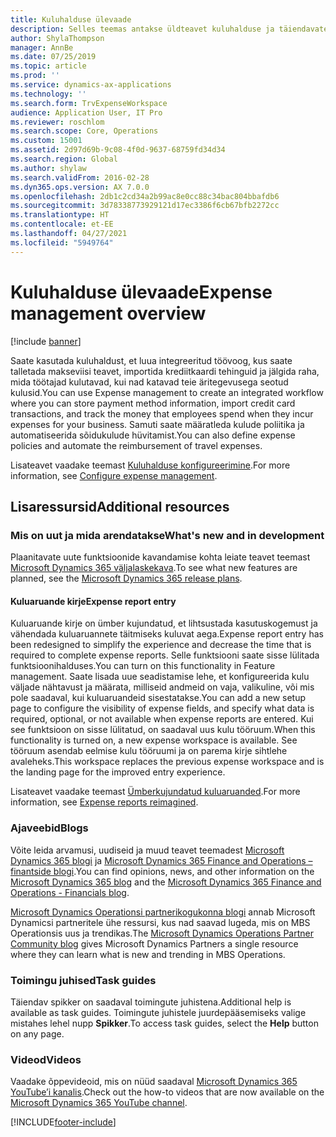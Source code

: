 ```yaml
---
title: Kuluhalduse ülevaade
description: Selles teemas antakse üldteavet kuluhalduse ja täiendavate ressursside linkide kohta. Saate kasutada kuluhaldust, et luua integreeritud töövoog, kus saate talletada makseviisi teavet, importida krediitkaardi tehinguid ja jälgida raha, mida töötajad kulutavad, kui nad katavad teie äritegevusega seotud kulusid.
author: ShylaThompson
manager: AnnBe
ms.date: 07/25/2019
ms.topic: article
ms.prod: ''
ms.service: dynamics-ax-applications
ms.technology: ''
ms.search.form: TrvExpenseWorkspace
audience: Application User, IT Pro
ms.reviewer: roschlom
ms.search.scope: Core, Operations
ms.custom: 15001
ms.assetid: 2d97d69b-9c08-4f0d-9637-68759fd34d34
ms.search.region: Global
ms.author: shylaw
ms.search.validFrom: 2016-02-28
ms.dyn365.ops.version: AX 7.0.0
ms.openlocfilehash: 2db1c2cd34a2b99ac8e0cc88c34bac804bbafdb6
ms.sourcegitcommit: 3d78338773929121d17ec3386f6cb67bfb2272cc
ms.translationtype: HT
ms.contentlocale: et-EE
ms.lasthandoff: 04/27/2021
ms.locfileid: "5949764"
---
```

# <a name="expense-management-overview"></a><span data-ttu-id="e6cf8-104">Kuluhalduse ülevaade</span><span class="sxs-lookup"><span data-stu-id="e6cf8-104">Expense management overview</span></span>

[!include [banner](../includes/banner.md)]

<span data-ttu-id="e6cf8-105">Saate kasutada kuluhaldust, et luua integreeritud töövoog, kus saate talletada makseviisi teavet, importida krediitkaardi tehinguid ja jälgida raha, mida töötajad kulutavad, kui nad katavad teie äritegevusega seotud kulusid.</span><span class="sxs-lookup"><span data-stu-id="e6cf8-105">You can use Expense management to create an integrated workflow where you can store payment method information, import credit card transactions, and track the money that employees spend when they incur expenses for your business.</span></span> <span data-ttu-id="e6cf8-106">Samuti saate määratleda kulude poliitika ja automatiseerida sõidukulude hüvitamist.</span><span class="sxs-lookup"><span data-stu-id="e6cf8-106">You can also define expense policies and automate the reimbursement of travel expenses.</span></span>

<span data-ttu-id="e6cf8-107">Lisateavet vaadake teemast [Kuluhalduse konfigureerimine](plan-expense-management.md).</span><span class="sxs-lookup"><span data-stu-id="e6cf8-107">For more information, see [Configure expense management](plan-expense-management.md).</span></span>

## <a name="additional-resources"></a><span data-ttu-id="e6cf8-108">Lisaressursid</span><span class="sxs-lookup"><span data-stu-id="e6cf8-108">Additional resources</span></span>

### <a name="whats-new-and-in-development"></a><span data-ttu-id="e6cf8-109">Mis on uut ja mida arendatakse</span><span class="sxs-lookup"><span data-stu-id="e6cf8-109">What's new and in development</span></span>

<span data-ttu-id="e6cf8-110">Plaanitavate uute funktsioonide kavandamise kohta leiate teavet teemast [Microsoft Dynamics 365 väljalaskekava](/dynamics365/release-plans/).</span><span class="sxs-lookup"><span data-stu-id="e6cf8-110">To see what new features are planned, see the [Microsoft Dynamics 365 release plans](/dynamics365/release-plans/).</span></span>

#### <a name="expense-report-entry"></a><span data-ttu-id="e6cf8-111">Kuluaruande kirje</span><span class="sxs-lookup"><span data-stu-id="e6cf8-111">Expense report entry</span></span>

<span data-ttu-id="e6cf8-112">Kuluaruande kirje on ümber kujundatud, et lihtsustada kasutuskogemust ja vähendada kuluaruannete täitmiseks kuluvat aega.</span><span class="sxs-lookup"><span data-stu-id="e6cf8-112">Expense report entry has been redesigned to simplify the experience and decrease the time that is required to complete expense reports.</span></span> <span data-ttu-id="e6cf8-113">Selle funktsiooni saate sisse lülitada funktsioonihalduses.</span><span class="sxs-lookup"><span data-stu-id="e6cf8-113">You can turn on this functionality in Feature management.</span></span> <span data-ttu-id="e6cf8-114">Saate lisada uue seadistamise lehe, et konfigureerida kulu väljade nähtavust ja määrata, milliseid andmeid on vaja, valikuline, või mis pole saadaval, kui kuluaruandeid sisestatakse.</span><span class="sxs-lookup"><span data-stu-id="e6cf8-114">You can add a new setup page to configure the visibility of expense fields, and specify what data is required, optional, or not available when expense reports are entered.</span></span> <span data-ttu-id="e6cf8-115">Kui see funktsioon on sisse lülitatud, on saadaval uus kulu tööruum.</span><span class="sxs-lookup"><span data-stu-id="e6cf8-115">When this functionality is turned on, a new expense workspace is available.</span></span> <span data-ttu-id="e6cf8-116">See tööruum asendab eelmise kulu tööruumi ja on parema kirje sihtlehe avaleheks.</span><span class="sxs-lookup"><span data-stu-id="e6cf8-116">This workspace replaces the previous expense workspace and is the landing page for the improved entry experience.</span></span>

<span data-ttu-id="e6cf8-117">Lisateavet vaadake teemast [Ümberkujundatud kuluaruanded](ExpenseWorkspaceNew.md).</span><span class="sxs-lookup"><span data-stu-id="e6cf8-117">For more information, see [Expense reports reimagined](ExpenseWorkspaceNew.md).</span></span>

### <a name="blogs"></a><span data-ttu-id="e6cf8-118">Ajaveebid</span><span class="sxs-lookup"><span data-stu-id="e6cf8-118">Blogs</span></span>

<span data-ttu-id="e6cf8-119">Võite leida arvamusi, uudiseid ja muud teavet teemadest [Microsoft Dynamics 365 blogi](https://community.dynamics.com/b/msftdynamicsblog?c=Enterprise) ja [Microsoft Dynamics 365 Finance and Operations – finantside blogi](https://community.dynamics.com/365/financeandoperations/b/financials).</span><span class="sxs-lookup"><span data-stu-id="e6cf8-119">You can find opinions, news, and other information on the [Microsoft Dynamics 365 blog](https://community.dynamics.com/b/msftdynamicsblog?c=Enterprise) and the [Microsoft Dynamics 365 Finance and Operations - Financials blog](https://community.dynamics.com/365/financeandoperations/b/financials).</span></span>

<span data-ttu-id="e6cf8-120">[Microsoft Dynamics Operationsi partnerikogukonna blogi](https://community.dynamics.com/partner/b/operationspartnercommunityblog) annab Microsoft Dynamicsi partneritele ühe ressursi, kus nad saavad lugeda, mis on MBS Operationsis uus ja trendikas.</span><span class="sxs-lookup"><span data-stu-id="e6cf8-120">The [Microsoft Dynamics Operations Partner Community blog](https://community.dynamics.com/partner/b/operationspartnercommunityblog) gives Microsoft Dynamics Partners a single resource where they can learn what is new and trending in MBS Operations.</span></span>

### <a name="task-guides"></a><span data-ttu-id="e6cf8-121">Toimingu juhised</span><span class="sxs-lookup"><span data-stu-id="e6cf8-121">Task guides</span></span>

<span data-ttu-id="e6cf8-122">Täiendav spikker on saadaval toimingute juhistena.</span><span class="sxs-lookup"><span data-stu-id="e6cf8-122">Additional help is available as task guides.</span></span> <span data-ttu-id="e6cf8-123">Toimingute juhistele juurdepääsemiseks valige mistahes lehel nupp **Spikker**.</span><span class="sxs-lookup"><span data-stu-id="e6cf8-123">To access task guides, select the **Help** button on any page.</span></span>

### <a name="videos"></a><span data-ttu-id="e6cf8-124">Videod</span><span class="sxs-lookup"><span data-stu-id="e6cf8-124">Videos</span></span>

<span data-ttu-id="e6cf8-125">Vaadake õppevideoid, mis on nüüd saadaval [Microsoft Dynamics 365 YouTube’i kanalis](https://www.youtube.com/channel/UCJGCg4rB3QSs8y_1FquelBQ).</span><span class="sxs-lookup"><span data-stu-id="e6cf8-125">Check out the how-to videos that are now available on the [Microsoft Dynamics 365 YouTube channel](https://www.youtube.com/channel/UCJGCg4rB3QSs8y_1FquelBQ).</span></span>


[!INCLUDE[footer-include](../includes/footer-banner.md)]